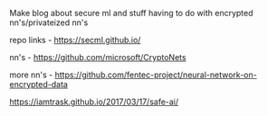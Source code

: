 Make blog about secure ml and stuff having to do with encrypted nn's/privateized nn's 


repo links - https://secml.github.io/

nn's - https://github.com/microsoft/CryptoNets

more nn's - https://github.com/fentec-project/neural-network-on-encrypted-data

https://iamtrask.github.io/2017/03/17/safe-ai/
